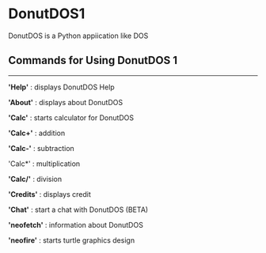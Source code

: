 # DonutDOS1

DonutDOS is a Python appiication like DOS

## Commands for Using DonutDOS 1
-----------------------------------------------

**'Help'** : displays DonutDOS Help

**'About'** : displays about DonutDOS

**'Calc'** : starts calculator for DonutDOS

**'Calc+'** : addition

**'Calc-'** : subtraction

'Calc*' : multiplication

**'Calc/'** : division

**'Credits'** : displays credit

**'Chat'** : start a chat with DonutDOS (BETA)

**'neofetch'** : information about DonutDOS

**'neofire'** : starts turtle graphics design

